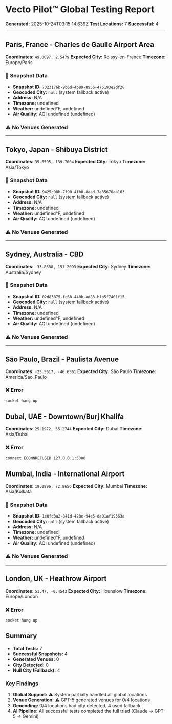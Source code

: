 # Vecto Pilot™ Global Testing Report

**Generated:** 2025-10-24T03:15:14.639Z
**Test Locations:** 7
**Successful:** 4

---

## Paris, France - Charles de Gaulle Airport Area

**Coordinates:** `49.0097, 2.5479`
**Expected City:** Roissy-en-France
**Timezone:** Europe/Paris

### 📍 Snapshot Data

- **Snapshot ID:** `7323176b-9b6d-4b89-8956-476193e2df28`
- **Geocoded City:** `null` (system fallback active)
- **Address:** N/A
- **Timezone:** undefined
- **Weather:** undefined°F, undefined
- **Air Quality:** AQI undefined (undefined)

### ⚠️ No Venues Generated

---

## Tokyo, Japan - Shibuya District

**Coordinates:** `35.6595, 139.7004`
**Expected City:** Tokyo
**Timezone:** Asia/Tokyo

### 📍 Snapshot Data

- **Snapshot ID:** `9425c98b-7f90-4fb0-8aad-7a35670aa163`
- **Geocoded City:** `null` (system fallback active)
- **Address:** N/A
- **Timezone:** undefined
- **Weather:** undefined°F, undefined
- **Air Quality:** AQI undefined (undefined)

### ⚠️ No Venues Generated

---

## Sydney, Australia - CBD

**Coordinates:** `-33.8688, 151.2093`
**Expected City:** Sydney
**Timezone:** Australia/Sydney

### 📍 Snapshot Data

- **Snapshot ID:** `02d83875-fc68-440b-ad83-b1b5f7401f15`
- **Geocoded City:** `null` (system fallback active)
- **Address:** N/A
- **Timezone:** undefined
- **Weather:** undefined°F, undefined
- **Air Quality:** AQI undefined (undefined)

### ⚠️ No Venues Generated

---

## São Paulo, Brazil - Paulista Avenue

**Coordinates:** `-23.5617, -46.6561`
**Expected City:** São Paulo
**Timezone:** America/Sao_Paulo

### ❌ Error

```
socket hang up
```

## Dubai, UAE - Downtown/Burj Khalifa

**Coordinates:** `25.1972, 55.2744`
**Expected City:** Dubai
**Timezone:** Asia/Dubai

### ❌ Error

```
connect ECONNREFUSED 127.0.0.1:5000
```

## Mumbai, India - International Airport

**Coordinates:** `19.0896, 72.8656`
**Expected City:** Mumbai
**Timezone:** Asia/Kolkata

### 📍 Snapshot Data

- **Snapshot ID:** `1e0fc3a2-841d-428e-94e5-da01af19563a`
- **Geocoded City:** `null` (system fallback active)
- **Address:** N/A
- **Timezone:** undefined
- **Weather:** undefined°F, undefined
- **Air Quality:** AQI undefined (undefined)

### ⚠️ No Venues Generated

---

## London, UK - Heathrow Airport

**Coordinates:** `51.47, -0.4543`
**Expected City:** Hounslow
**Timezone:** Europe/London

### ❌ Error

```
socket hang up
```

## Summary

- **Total Tests:** 7
- **Successful Snapshots:** 4
- **Generated Venues:** 0
- **City Detected:** 0
- **Null City (Fallback):** 4

### Key Findings

1. **Global Support:** ⚠️ System partially handled all global locations
2. **Venue Generation:** ⚠️ GPT-5 generated venues for 0/4 locations
3. **Geocoding:** 0/4 locations had city detected, 4 used fallback
4. **AI Pipeline:** All successful tests completed the full triad (Claude → GPT-5 → Gemini)

